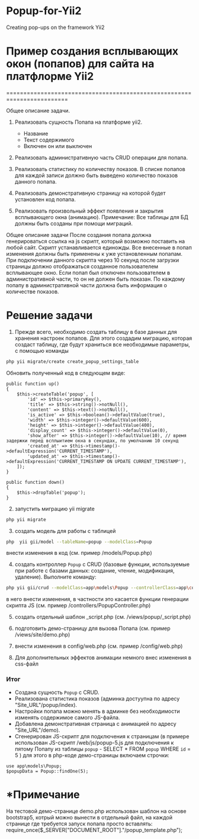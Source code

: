 # Popup-for-Yii2
Creating pop-ups on the framework Yii2

# Пример создания всплывающих окон (попапов) для сайта на платфлорме Yii2
========================================================================

Общее описание задачи.

1. Реализовать сущность Попапа на платформе yii2.
	- Название
	- Текст содержимого
	- Включен он или выключен

2. Реализовать административную часть CRUD операции для попапа.

3. Реализовать статистику по количеству показов. 
В списке попапов для каждой записи должно быть выведено количество показов данного попапа.

4. Реализовать демонстративную страницу на которой будет установлен код попапа.

5. Реализовать произвольный эффект появления и закрытия всплывающего окна (анимацию).
Примечание: Все таблицы для БД должны быть созданы при помощи миграций.

Общее описание задачи
После создания попапа должна генерироваться ссылка на js скрипт, который возможно поставить на любой сайт. 
Скрипт устанавливается единожды. 
Все внесенные в попап изменения должны быть применены к уже установленным попапам.
При подключении данного скрипта через 10 секунд после загрузки страницы должно отображаться созданное пользователем всплывающее окно. 
Если попап был отключен пользователем в административной части, то он не должен быть показан.
По каждому попапу в административной части должна быть информация о количестве показов.

Решение задачи
========================================================================

1. Прежде всего, необходимо создать таблицу в базе данных для хранения настроек попапов. 
Для этого создадим миграцию, которая создаст таблицу, где будут храниться все необходимые параметры, с помощью команды 
```bash
php yii migrate/create create_popup_settings_table
```
Обновить полученный код в следующем виде:

    public function up()
    {
        $this->createTable('popup', [
            'id' => $this->primaryKey(),
            'title' => $this->string()->notNull(),
            'content' => $this->text()->notNull(),
            'is_active' => $this->boolean()->defaultValue(true),
            'width' => $this->integer()->defaultValue(600),
            'height' => $this->integer()->defaultValue(400),
            'display_count' => $this->integer()->defaultValue(0),
            'show_after' => $this->integer()->defaultValue(10), // время задержки перед всплыитием окна в секундах, по умолчанию 10 секунд
            'created_at' => $this->timestamp()->defaultExpression('CURRENT_TIMESTAMP'),
            'updated_at' => $this->timestamp()->defaultExpression('CURRENT_TIMESTAMP ON UPDATE CURRENT_TIMESTAMP'),
        ]);
    }

    public function down()
    {
        $this->dropTable('popup');
    }

2. запустить миграцию yii migrate
```bash
php yii migrate
```
3. создать модель для работы с таблицей
```bash
php  yii gii/model --tableName=popup --modelClass=Popup
```
внести изменения в код (см. пример /models/Popup.php)

4. создать контроллер `Popup` с CRUD (базовые функции, используемые при работе с базами данных: создание, чтение, модификация, удаление).
Выполните команду: 
```bash
php yii gii/crud --modelClass=app\models\Popup --controllerClass=app\controllers\PopupController
```
в него внести изменения, в частности это касается функции генерации скрипта JS (см. пример /controllers/PopupController.php)

5. создать отдельный шаблон _script.php (см. /views/popup/_script.php)

6. подготовить демо-страницу для вызова Попапа (см. пример /views/site/demo.php)

7. внести изменения в config/web.php (см. пример /config/web.php)

8. Для дополнительных эффектов анимации немного внес изменения в css-файл

### Итог
- Создана сущность `Popup` с CRUD.
- Реализована статистика показов (админка достуупна по адресу "Site_URL"/popup/index).
- Настройки попапа можно менять в админке без необходимости изменять содержимое самого JS-файла.
- Добавлена демонстративная страница с анимацией по адресу "Site_URL"/demo).
- Сгенерирован JS-скрипт для подключения к страницам (в примере использован JS-скрипт /web/js/popup-5.js для подключения к пятому Попапу из таблицы `popup` - SELECT * FROM `popup` WHERE `id` = 5 )
для этого в php-коде демо-страницы включаем строчки:
```
use app\models\Popup;
$popupData = Popup::findOne(5);
```

*Примечание
========================================================================
На тестовой демо-странице demo.php использован шаблон на основе bootstrap5, котрый можно вынести в отдельный файл,
на каждой странице где требуется запуск попапа просто вставлять: require_once($_SERVER["DOCUMENT_ROOT"]."/popup_template.php");
